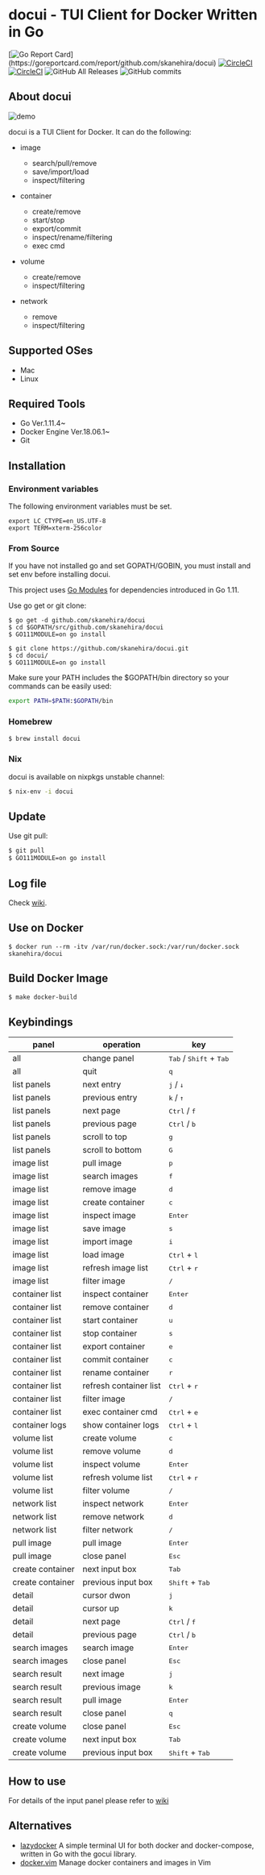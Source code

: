 # docui - TUI Client for Docker Written in Go

[![Go Report Card](https://goreportcard.com/badge/github.com/skanehira/docui?)](https://goreportcard.com/report/github.com/skanehira/docui)
[![CircleCI](https://img.shields.io/circleci/project/github/skanehira/docui.svg?style=flat-square)](https://goreportcard.com/report/github.com/skanehira/docui)
[![CircleCI](https://img.shields.io/github/release/skanehira/docui.svg?style=flat-square)](https://github.com/skanehira/docui/releases)
![GitHub All Releases](https://img.shields.io/github/downloads/skanehira/docui/total.svg?style=flat)
![GitHub commits](https://img.shields.io/github/commits-since/skanehira/docui/1.0.0.svg?style=flat-square)

## About docui
![demo](https://github.com/skanehira/docui/blob/images/images/docui.v2-demo.gif?raw=true)

docui is a TUI Client for Docker.
It can do the following:

- image
    - search/pull/remove
    - save/import/load
    - inspect/filtering

- container
    - create/remove
    - start/stop
    - export/commit
    - inspect/rename/filtering
    - exec cmd

- volume
    - create/remove
    - inspect/filtering

- network
    - remove
    - inspect/filtering

## Supported OSes
- Mac
- Linux

## Required Tools
- Go Ver.1.11.4~
- Docker Engine Ver.18.06.1~
- Git

## Installation
### Environment variables
The following environment variables must be set.

```
export LC_CTYPE=en_US.UTF-8
export TERM=xterm-256color
```

### From Source

If you have not installed go and set GOPATH/GOBIN,
you must install and set env before installing docui.

This project uses [Go Modules](https://github.com/golang/go/wiki/Modules) for dependencies introduced in Go 1.11.

Use go get or git clone:

```
$ go get -d github.com/skanehira/docui
$ cd $GOPATH/src/github.com/skanehira/docui
$ GO111MODULE=on go install
```

```
$ git clone https://github.com/skanehira/docui.git
$ cd docui/
$ GO111MODULE=on go install
```

Make sure your PATH includes the $GOPATH/bin directory so your commands can be easily used:

```sh
export PATH=$PATH:$GOPATH/bin
```

### Homebrew

```sh
$ brew install docui
```

### Nix

docui is available on nixpkgs unstable channel:

```sh
$ nix-env -i docui
```

## Update

Use git pull:

```sh
$ git pull
$ GO111MODULE=on go install
```

## Log file

Check [wiki](https://github.com/skanehira/docui/blob/master/wiki.md).

## Use on Docker
```
$ docker run --rm -itv /var/run/docker.sock:/var/run/docker.sock skanehira/docui
```

## Build Docker Image
```sh
$ make docker-build
```

## Keybindings
| panel            | operation              | key                                                |
|------------------|------------------------|----------------------------------------------------|
| all              | change panel           | <kbd>Tab</kbd> / <kbd>Shift</kbd> + <kbd>Tab</kbd> |
| all              | quit                   | <kbd>q</kbd>                                       |
| list panels      | next entry             | <kbd>j</kbd> / <kbd>↓</kbd>                        |
| list panels      | previous entry         | <kbd>k</kbd> / <kbd>↑</kbd>                        |
| list panels      | next page              | <kbd>Ctrl</kbd> / <kbd>f</kbd>                     |
| list panels      | previous page          | <kbd>Ctrl</kbd> / <kbd>b</kbd>                     |
| list panels      | scroll to top          | <kbd>g</kbd>                                       |
| list panels      | scroll to bottom       | <kbd>G</kbd>                                       |
| image list       | pull image             | <kbd>p</kbd>                                       |
| image list       | search images          | <kbd>f</kbd>                                       |
| image list       | remove image           | <kbd>d</kbd>                                       |
| image list       | create container       | <kbd>c</kbd>                                       |
| image list       | inspect image          | <kbd>Enter</kbd>                                   |
| image list       | save image             | <kbd>s</kbd>                                       |
| image list       | import image           | <kbd>i</kbd>                                       |
| image list       | load image             | <kbd>Ctrl</kbd> + <kbd>l</kbd>                     |
| image list       | refresh image list     | <kbd>Ctrl</kbd> + <kbd>r</kbd>                     |
| image list       | filter image           | <kbd>/</kbd>                                       |
| container list   | inspect container      | <kbd>Enter</kbd>                                   |
| container list   | remove container       | <kbd>d</kbd>                                       |
| container list   | start container        | <kbd>u</kbd>                                       |
| container list   | stop container         | <kbd>s</kbd>                                       |
| container list   | export container       | <kbd>e</kbd>                                       |
| container list   | commit container       | <kbd>c</kbd>                                       |
| container list   | rename container       | <kbd>r</kbd>                                       |
| container list   | refresh container list | <kbd>Ctrl</kbd> + <kbd>r</kbd>                     |
| container list   | filter image           | <kbd>/</kbd>                                       |
| container list   | exec container cmd     | <kbd>Ctrl</kbd> + <kbd>e</kbd>                     |
| container logs   | show container logs    | <kbd>Ctrl</kbd> + <kbd>l</kbd>                     |
| volume list      | create volume          | <kbd>c</kbd>                                       |
| volume list      | remove volume          | <kbd>d</kbd>                                       |
| volume list      | inspect volume         | <kbd>Enter</kbd>                                   |
| volume list      | refresh volume list    | <kbd>Ctrl</kbd> + <kbd>r</kbd>                     |
| volume list      | filter volume          | <kbd>/</kbd>                                       |
| network list     | inspect network        | <kbd>Enter</kbd>                                   |
| network list     | remove network         | <kbd>d</kbd>                                       |
| network list     | filter network         | <kbd>/</kbd>                                       |
| pull image       | pull image             | <kbd>Enter</kbd>                                   |
| pull image       | close panel            | <kbd>Esc</kbd>                                     |
| create container | next input box         | <kbd>Tab</kbd>                                     |
| create container | previous input box     | <kbd>Shift</kbd> +  <kbd>Tab</kbd>                 |
| detail           | cursor dwon            | <kbd>j</kbd>                                       |
| detail           | cursor up              | <kbd>k</kbd>                                       |
| detail           | next page              | <kbd>Ctrl</kbd> / <kbd>f</kbd>                     |
| detail           | previous page          | <kbd>Ctrl</kbd> / <kbd>b</kbd>                     |
| search images    | search image           | <kbd>Enter</kbd>                                   |
| search images    | close panel            | <kbd>Esc</kbd>                                     |
| search result    | next image             | <kbd>j</kbd>                                       |
| search result    | previous image         | <kbd>k</kbd>                                       |
| search result    | pull image             | <kbd>Enter</kbd>                                   |
| search result    | close panel            | <kbd>q</kbd>                                       |
| create volume    | close panel            | <kbd>Esc</kbd>                                     |
| create volume    | next input box         | <kbd>Tab</kbd>                                     |
| create volume    | previous input box     | <kbd>Shift</kbd> +  <kbd>Tab</kbd>                 |

## How to use
For details of the input panel please refer to [wiki](https://github.com/skanehira/docui/blob/master/wiki.md)

## Alternatives
- [lazydocker](https://github.com/jesseduffield/lazydocker)
A simple terminal UI for both docker and docker-compose, written in Go with the gocui library.
- [docker.vim](https://github.com/skanehira/docker.vim)
Manage docker containers and images in Vim
